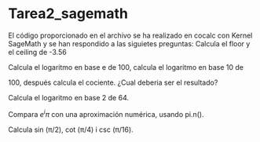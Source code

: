 # Tarea2_sagemath
El código proporcionado en el archivo se ha realizado en cocalc con Kernel SageMath y se han respondido a las siguietes preguntas:
Calcula el floor y el ceiling de -3.56

Calcula el logaritmo en base e de 100, calcula el logaritmo en base 10 de

100, después calcula el cociente. ¿Cual deberia ser el resultado?

Calcula el logaritmo en base 2 de 64.

Compara $e^iπ$ con una aproximación numérica, usando pi.n().

Calcula sin (π/2), cot (π/4) i csc (π/16).
